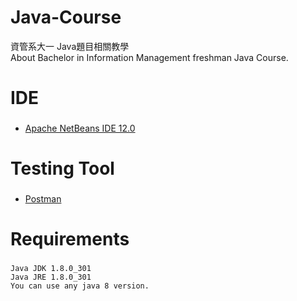 # Java-Course
資管系大一 Java題目相關教學   
About Bachelor in Information Management freshman Java Course.

# IDE
###
* [Apache NetBeans IDE 12.0](https://netbeans.apache.org/)

# Testing Tool
###
* [Postman](https://www.postman.com/)

# Requirements
###
```
Java JDK 1.8.0_301
Java JRE 1.8.0_301
You can use any java 8 version.
```
